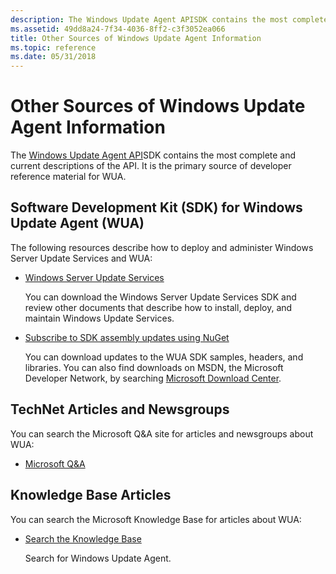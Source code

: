 ```yaml
---
description: The Windows Update Agent APISDK contains the most complete and current descriptions of the API. It is the primary source of developer reference material for WUA.
ms.assetid: 49dd8a24-7f34-4036-8ff2-c3f3052ea066
title: Other Sources of Windows Update Agent Information
ms.topic: reference
ms.date: 05/31/2018
---
```


# Other Sources of Windows Update Agent Information

The [Windows Update Agent API](portal-client.md)SDK contains the most complete and current descriptions of the API. It is the primary source of developer reference material for WUA.

## Software Development Kit (SDK) for Windows Update Agent (WUA)

The following resources describe how to deploy and administer Windows Server Update Services and WUA:

-   [Windows Server Update Services](/docs/)

    You can download the Windows Server Update Services SDK and review other documents that describe how to install, deploy, and maintain Windows Update Services.

-   [Subscribe to SDK assembly updates using NuGet](/power-apps/developer/data-platform/org-service/subscribe-sdk-assembly-updates-using-nuget)

    You can download updates to the WUA SDK samples, headers, and libraries. You can also find downloads on MSDN, the Microsoft Developer Network, by searching [Microsoft Download Center](https://www.microsoft.com/download).


## TechNet Articles and Newsgroups

You can search the Microsoft Q&A site for articles and newsgroups about WUA:

-  [Microsoft Q&A](/answers/questions/)

## Knowledge Base Articles

You can search the Microsoft Knowledge Base for articles about WUA:

-   [Search the Knowledge Base](https://support.microsoft.com)

    Search for Windows Update Agent.

 

 
